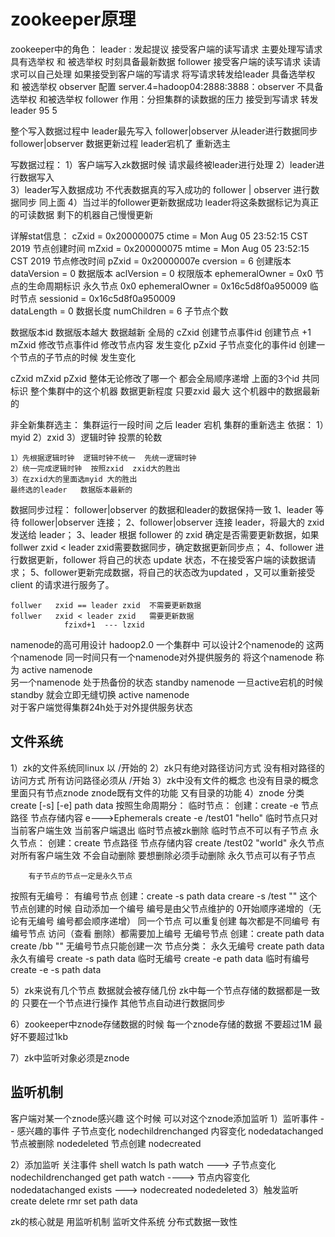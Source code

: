 zookeeper原理
===========================================
zookeeper中的角色：
	leader :
		发起提议
		接受客户端的读写请求  主要处理写请求
		具有选举权 和 被选举权
		时刻具备最新数据
	follower
		接受客户端的读写请求  读请求可以自己处理  如果接受到客户端的写请求  将写请求转发给leader 
		具备选举权  和 被选举权
	observer 
		配置  server.4=hadoop04:2888:3888：observer
		不具备选举权 和被选举权   follower 
		作用：分担集群的读数据的压力  接受到写请求  转发leader 
		95  5
		
整个写入数据过程中  leader最先写入  follower|observer 从leader进行数据同步
follower|observer 数据更新过程  leader宕机了  重新选主

写数据过程：
1）客户端写入zk数据时候 请求最终被leader进行处理
2）leader进行数据写入  
3）leader写入数据成功 不代表数据真的写入成功的  follower | observer 进行数据同步 同上面
4）当过半的follower更新数据成功   leader将这条数据标记为真正的可读数据  剩下的机器自己慢慢更新


详解stat信息：
cZxid = 0x200000075
ctime = Mon Aug 05 23:52:15 CST 2019  节点创建时间
mZxid = 0x200000075
mtime = Mon Aug 05 23:52:15 CST 2019  节点修改时间
pZxid = 0x20000007e
cversion = 6  创建版本
dataVersion = 0  数据版本
aclVersion = 0  权限版本
ephemeralOwner = 0x0  节点的生命周期标识
	永久节点   0x0 
	ephemeralOwner = 0x16c5d8f0a950009  临时节点 
	sessionid = 0x16c5d8f0a950009   
dataLength = 0   数据长度
numChildren = 6  子节点个数

数据版本id 数据版本越大   数据越新  全局的
cZxid  创建节点事件id 
	创建节点  +1 
mZxid  修改节点事件id 
	修改节点内容 发生变化
pZxid	子节点变化的事件id 
	创建一个节点的子节点的时候   发生变化
	
cZxid   mZxid  pZxid  整体无论修改了哪一个  都会全局顺序递增
上面的3个id 共同标识  整个集群中的这个机器  数据更新程度
只要zxid 最大  这个机器中的数据最新的


非全新集群选主：
	集群运行一段时间 之后    leader 宕机    集群的重新选主
	依据：
	1）myid 
	2）zxid 
	3）逻辑时钟  投票的轮数
	
	1）先根据逻辑时钟  逻辑时钟不统一  先统一逻辑时钟
	2）统一完成逻辑时钟  按照zxid  zxid大的胜出
	3）在zxid大的里面选myid 大的胜出
	最终选的leader   数据版本最新的
	
数据同步过程：
	follower|observer 的数据和leader的数据保持一致
	1、leader 等待 follower|observer 连接；
	2、follower|observer 连接 leader，将最大的 zxid 发送给 leader；
	3、leader 根据 follower 的 zxid 确定是否需要更新数据，如果follwer   zxid < leader zxid需要数据同步，确定数据更新同步点；
	4、follower 进行数据更新，follower 将自己的状态 update 状态，不在接受客户端的读数据请求；
	5、follower更新完成数据，将自己的状态改为updated ，又可以重新接受 client 的请求进行服务了。
	
	
	follwer   zxid == leader zxid  不需要更新数据
	follwer   zxid < leader zxid   需要更新数据
				fzixd+1  --- lzxid 

namenode的高可用设计
	hadoop2.0 一个集群中  可以设计2个namenode的  这两个namenode 
	同一时间只有一个namenode对外提供服务的   将这个namenode 称为 active namenode   
	另一个namenode 处于热备份的状态  standby namenode   一旦active宕机的时候  standby 就会立即无缝切换 active namenode   
	对于客户端觉得集群24h处于对外提供服务状态
	
文件系统
----------------------------
1）zk的文件系统同linux  以  /开始的
2）zk只有绝对路径访问方式  没有相对路径的访问方式  所有访问路径必须从 /开始
3）zk中没有文件的概念  也没有目录的概念  里面只有节点znode 
znode既有文件的功能  又有目录的功能
4）znode 分类
create [-s] [-e] path data
按照生命周期分：
	临时节点：
		创建：create -e 节点路径 节点存储内容
			e--->Ephemerals
			create -e /test01 "hello"
		临时节点只对当前客户端生效   当前客户端退出  临时节点被zk删除
		临时节点不可以有子节点
	永久节点：
		创建：create 节点路径 节点存储内容
		create /test02 "world"
		永久节点对所有客户端生效   不会自动删除   要想删除必须手动删除
		永久节点可以有子节点
		
		有子节点的节点一定是永久节点
		
按照有无编号：
	有编号节点
		创建：create -s path data
			creare -s /test ""
		这个节点创建的时候 自动添加一个编号
		编号是由父节点维护的  0开始顺序递增的（无论有无编号  编号都会顺序递增）
		同一个节点  可以重复创建  每次都是不同编号
		有编号节点  访问（查看 删除）都需要加上编号
	无编号节点
		创建：create path data 
			create /bb ""
		无编号节点只能创建一次
节点分类：
	永久无编号
		create path data 
	永久有编号
		create -s path data
	临时无编号
		create -e path data
	临时有编号
		create -e -s path data
		
5）zk来说有几个节点  数据就会被存储几份
zk中每一个节点存储的数据都是一致的
只要在一个节点进行操作  其他节点自动进行数据同步

6）zookeeper中znode存储数据的时候  每一个znode存储的数据  不要超过1M  最好不要超过1kb

7）zk中监听对象必须是znode 

监听机制
------------------------------
客户端对某一个znode感兴趣  这个时候 可以对这个znode添加监听
1）监听事件  -- 感兴趣的事件
	子节点变化  nodechildrenchanged 
	内容变化	nodedatachanged
	节点被删除	nodedeleted 
	节点创建	nodecreated 
	
2）添加监听   关注事件
	shell watch 
	ls path watch   ---> 子节点变化nodechildrenchanged 
	get path watch ----> 节点内容变化   nodedatachanged
	exists    --->   nodecreated  nodedeleted
3）触发监听
	create 
	delete rmr
	set path data
	
zk的核心就是  用监听机制 监听文件系统   分布式数据一致性